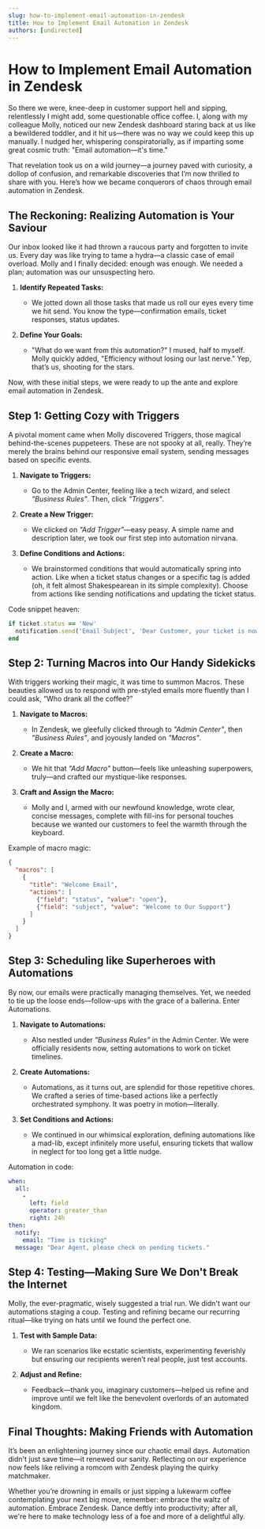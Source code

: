 ```yaml
---
slug: how-to-implement-email-automation-in-zendesk
title: How to Implement Email Automation in Zendesk
authors: [undirected]
---
```



# How to Implement Email Automation in Zendesk

So there we were, knee-deep in customer support hell and sipping, relentlessly I might add, some questionable office coffee. I, along with my colleague Molly, noticed our new Zendesk dashboard staring back at us like a bewildered toddler, and it hit us—there was no way we could keep this up manually. I nudged her, whispering conspiratorially, as if imparting some great cosmic truth: "Email automation—it's time." 

That revelation took us on a wild journey—a journey paved with curiosity, a dollop of confusion, and remarkable discoveries that I’m now thrilled to share with you. Here’s how we became conquerors of chaos through email automation in Zendesk. 

## The Reckoning: Realizing Automation is Your Saviour

Our inbox looked like it had thrown a raucous party and forgotten to invite us. Every day was like trying to tame a hydra—a classic case of email overload. Molly and I finally decided: enough was enough. We needed a plan; automation was our unsuspecting hero. 

1. **Identify Repeated Tasks:** 
   - We jotted down all those tasks that made us roll our eyes every time we hit send. You know the type—confirmation emails, ticket responses, status updates. 

2. **Define Your Goals:** 
   - "What do we want from this automation?" I mused, half to myself. Molly quickly added, "Efficiency without losing our last nerve." Yep, that’s us, shooting for the stars.

Now, with these initial steps, we were ready to up the ante and explore email automation in Zendesk.

## Step 1: Getting Cozy with Triggers

A pivotal moment came when Molly discovered Triggers, those magical behind-the-scenes puppeteers. These are not spooky at all, really. They’re merely the brains behind our responsive email system, sending messages based on specific events.

1. **Navigate to Triggers:**
   - Go to the Admin Center, feeling like a tech wizard, and select *"Business Rules"*. Then, click *"Triggers"*. 

2. **Create a New Trigger:**
   - We clicked on *"Add Trigger"*—easy peasy. A simple name and description later, we took our first step into automation nirvana. 

3. **Define Conditions and Actions:**
   - We brainstormed conditions that would automatically spring into action. Like when a ticket status changes or a specific tag is added (oh, it felt almost Shakespearean in its simple complexity). Choose from actions like sending notifications and updating the ticket status.

Code snippet heaven:

```ruby
if ticket.status == 'New'
  notification.send('Email Subject', 'Dear Customer, your ticket is now in progress.')
end
```

## Step 2: Turning Macros into Our Handy Sidekicks

With triggers working their magic, it was time to summon Macros. These beauties allowed us to respond with pre-styled emails more fluently than I could ask, “Who drank all the coffee?”

1. **Navigate to Macros:**
   - In Zendesk, we gleefully clicked through to *"Admin Center"*, then *"Business Rules"*, and joyously landed on *"Macros"*.

2. **Create a Macro:**
   - We hit that *"Add Macro"* button—feels like unleashing superpowers, truly—and crafted our mystique-like responses.

3. **Craft and Assign the Macro:**
   - Molly and I, armed with our newfound knowledge, wrote clear, concise messages, complete with fill-ins for personal touches because we wanted our customers to feel the warmth through the keyboard.

Example of macro magic:

```json
{
  "macros": [
    {
      "title": "Welcome Email",
      "actions": [
        {"field": "status", "value": "open"},
        {"field": "subject", "value": "Welcome to Our Support"}
      ]
    }
  ]
}
```

## Step 3: Scheduling like Superheroes with Automations

By now, our emails were practically managing themselves. Yet, we needed to tie up the loose ends—follow-ups with the grace of a ballerina. Enter Automations.

1. **Navigate to Automations:**
   - Also nestled under *"Business Rules"* in the Admin Center. We were officially residents now, setting automations to work on ticket timelines.

2. **Create Automations:**
   - Automations, as it turns out, are splendid for those repetitive chores. We crafted a series of time-based actions like a perfectly orchestrated symphony. It was poetry in motion—literally.

3. **Set Conditions and Actions:**
   - We continued in our whimsical exploration, defining automations like a mad-lib, except infinitely more useful, ensuring tickets that wallow in neglect for too long get a little nudge.

Automation in code:

```yaml
when: 
  all: 
    - 
      left: field
      operator: greater_than
      right: 24h
then:
  notify: 
    email: "Time is ticking"
  message: "Dear Agent, please check on pending tickets."
```

## Step 4: Testing—Making Sure We Don't Break the Internet

Molly, the ever-pragmatic, wisely suggested a trial run. We didn't want our automations staging a coup. Testing and refining became our recurring ritual—like trying on hats until we found the perfect one.

1. **Test with Sample Data:**
   - We ran scenarios like ecstatic scientists, experimenting feverishly but ensuring our recipients weren’t real people, just test accounts. 

2. **Adjust and Refine:**
   - Feedback—thank you, imaginary customers—helped us refine and improve until we felt like the benevolent overlords of an automated kingdom.

## Final Thoughts: Making Friends with Automation

It’s been an enlightening journey since our chaotic email days. Automation didn't just save time—it renewed our sanity. Reflecting on our experience now feels like reliving a romcom with Zendesk playing the quirky matchmaker. 

Whether you’re drowning in emails or just sipping a lukewarm coffee contemplating your next big move, remember: embrace the waltz of automation. Embrace Zendesk. Dance deftly into productivity; after all, we're here to make technology less of a foe and more of a delightful ally.
```
